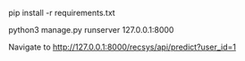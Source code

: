 pip install -r requirements.txt

python3 manage.py runserver 127.0.0.1:8000

Navigate to http://127.0.0.1:8000/recsys/api/predict?user_id=1

